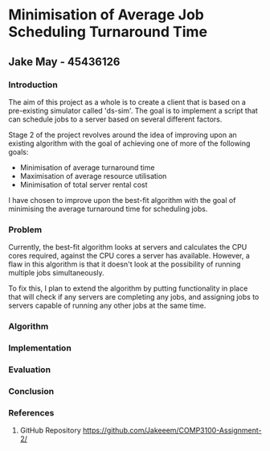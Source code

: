 # Minimisation of Average Job Scheduling Turnaround Time
## Jake May - 45436126

### Introduction
The aim of this project as a whole is to create a client that is based on a pre-existing simulator called 'ds-sim'. The goal is to implement a script that can schedule jobs to a server based on several different factors.

Stage 2 of the project revolves around the idea of improving upon an existing algorithm with the goal of achieving one of more of the following goals:
- Minimisation of average turnaround time
- Maximisation of average resource utilisation
- Minimisation of total server rental cost

I have chosen to improve upon the best-fit algorithm with the goal of minimising the average turnaround time for scheduling jobs.

### Problem
Currently, the best-fit algorithm looks at servers and calculates the CPU cores required, against the CPU cores a server has available. However, a flaw in this algorithm is that it doesn't look at the possibility of running multiple jobs simultaneously. 

To fix this, I plan to extend the algorithm by putting functionality in place that will check if any servers are completing any jobs, and assigning jobs to servers capable of running any other jobs at the same time.

### Algorithm


### Implementation


### Evaluation


### Conclusion


### References
1. GitHub Repository
https://github.com/Jakeeem/COMP3100-Assignment-2/